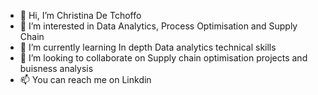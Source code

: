 - 👋 Hi, I’m Christina De Tchoffo
- 👀 I’m interested in Data Analytics, Process Optimisation and Supply Chain
- 🌱 I’m currently learning In depth Data analytics technical skills
- 💞️ I’m looking to collaborate on Supply chain optimisation projects and buisness analysis
- 📫 You can reach me on Linkdin

<!---
Christina-Lydia/Christina-Lydia is a ✨ special ✨ repository because its `README.md` (this file) appears on your GitHub profile.
You can click the Preview link to take a look at your changes.
--->

